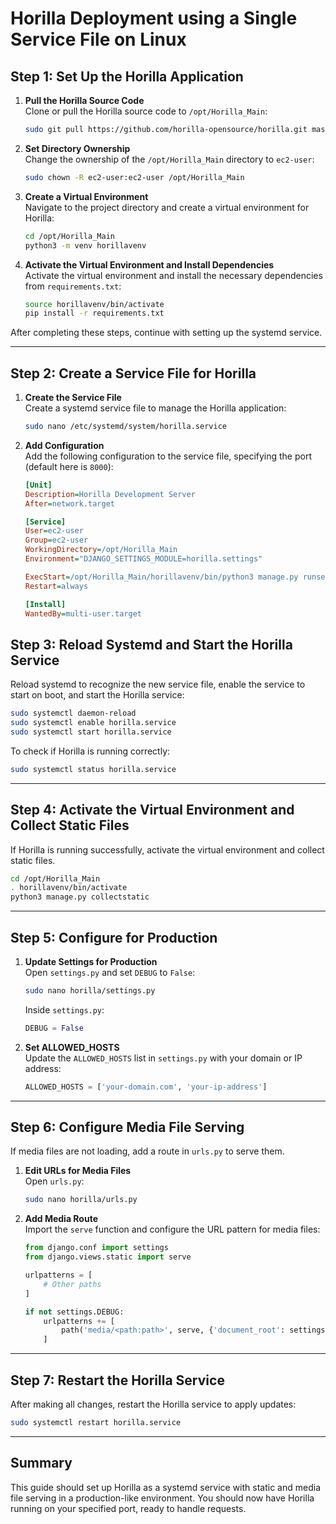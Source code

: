 
# Horilla Deployment using a Single Service File on Linux

## Step 1: Set Up the Horilla Application

1. **Pull the Horilla Source Code**  
   Clone or pull the Horilla source code to `/opt/Horilla_Main`:

   ```bash
   sudo git pull https://github.com/horilla-opensource/horilla.git master
   ```

2. **Set Directory Ownership**  
   Change the ownership of the `/opt/Horilla_Main` directory to `ec2-user`:

   ```bash
   sudo chown -R ec2-user:ec2-user /opt/Horilla_Main
   ```

3. **Create a Virtual Environment**  
   Navigate to the project directory and create a virtual environment for Horilla:

   ```bash
   cd /opt/Horilla_Main
   python3 -m venv horillavenv
   ```

4. **Activate the Virtual Environment and Install Dependencies**  
   Activate the virtual environment and install the necessary dependencies from `requirements.txt`:

   ```bash
   source horillavenv/bin/activate
   pip install -r requirements.txt
   ```

After completing these steps, continue with setting up the systemd service.

---

## Step 2: Create a Service File for Horilla

1. **Create the Service File**  
   Create a systemd service file to manage the Horilla application:

   ```bash
   sudo nano /etc/systemd/system/horilla.service
   ```

2. **Add Configuration**  
   Add the following configuration to the service file, specifying the port (default here is `8000`):

   ```ini
   [Unit]
   Description=Horilla Development Server
   After=network.target

   [Service]
   User=ec2-user
   Group=ec2-user
   WorkingDirectory=/opt/Horilla_Main
   Environment="DJANGO_SETTINGS_MODULE=horilla.settings"

   ExecStart=/opt/Horilla_Main/horillavenv/bin/python3 manage.py runserver 0.0.0.0:8000
   Restart=always

   [Install]
   WantedBy=multi-user.target
   ```

## Step 3: Reload Systemd and Start the Horilla Service

Reload systemd to recognize the new service file, enable the service to start on boot, and start the Horilla service:

```bash
sudo systemctl daemon-reload
sudo systemctl enable horilla.service
sudo systemctl start horilla.service
```

To check if Horilla is running correctly:

```bash
sudo systemctl status horilla.service
```

---

## Step 4: Activate the Virtual Environment and Collect Static Files

If Horilla is running successfully, activate the virtual environment and collect static files.

```bash
cd /opt/Horilla_Main
. horillavenv/bin/activate
python3 manage.py collectstatic
```

---

## Step 5: Configure for Production

1. **Update Settings for Production**  
   Open `settings.py` and set `DEBUG` to `False`:

   ```bash
   sudo nano horilla/settings.py
   ```

   Inside `settings.py`:

   ```python
   DEBUG = False
   ```

2. **Set ALLOWED_HOSTS**  
   Update the `ALLOWED_HOSTS` list in `settings.py` with your domain or IP address:

   ```python
   ALLOWED_HOSTS = ['your-domain.com', 'your-ip-address']
   ```

---

## Step 6: Configure Media File Serving

If media files are not loading, add a route in `urls.py` to serve them.

1. **Edit URLs for Media Files**  
   Open `urls.py`:

   ```bash
   sudo nano horilla/urls.py
   ```

2. **Add Media Route**  
   Import the `serve` function and configure the URL pattern for media files:

   ```python
   from django.conf import settings
   from django.views.static import serve

   urlpatterns = [
       # Other paths
   ]

   if not settings.DEBUG:
       urlpatterns += [
           path('media/<path:path>', serve, {'document_root': settings.MEDIA_ROOT}),
       ]
   ```

---

## Step 7: Restart the Horilla Service

After making all changes, restart the Horilla service to apply updates:

```bash
sudo systemctl restart horilla.service
```

---

## Summary

This guide should set up Horilla as a systemd service with static and media file serving in a production-like environment. You should now have Horilla running on your specified port, ready to handle requests.
